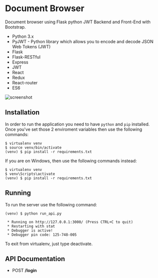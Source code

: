 Document Browser 
================

Document browser using Flask python JWT Backend and Front-End with Bootstrap.

* Python 3.x
* PyJWT  -  Python library which allows you to encode and decode JSON Web Tokens (JWT)
* Flask
* Flask-RESTful
* Express
* JWT
* React
* Redux
* React-router
* ES6

![screenshot](http://i.imgur.com/F60Vy80.png)

Installation
-------------

In order to run the application you need to have `python` and `pip` installed. Once you've set those 2 enviroment variables then use the following commands:

    $ virtualenv venv
    $ source venv/bin/activate
    (venv) $ pip install -r requirements.txt

If you are on Windows, then use the following commands instead:

    $ virtualenv venv
    $ venv\Scripts\activate
    (venv) $ pip install -r requirements.txt


Running
-------

To run the server use the following command:

    (venv) $ python run_api.py

     * Running on http://127.0.0.1:3000/ (Press CTRL+C to quit)
     * Restarting with stat
     * Debugger is active!
     * Debugger pin code: 125-748-005
     

To exit from virtualenv, just type deactivate.

API Documentation
-----------------
  - POST **/login**
